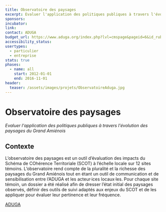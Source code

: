 ```yaml
---
title: Observatoire des paysages
excerpt: Evaluer l'application des politiques publiques à travers l'évolution des paysages
sponsors:
incubator:
link:
contact: ADUGA
budget_url: https://www.aduga.org/index.php?lvl=cmspage&pageid=6&id_rubrique=112
accessibility_status:
usertypes:
  - particulier
  - entreprise
stats: true
phases:
  - name: all
    start: 2012-01-01
    end: 2016-11-01
header:
  teaser: /assets/images/projets/ObservatoireAduga.jpg
---
```

# Observatoire des paysages
_Evaluer l'application des politiques publiques à travers l'évolution des paysages du Grand Amiénois_

## Contexte 

L’observatoire des paysages est un outil d’évaluation des impacts du Schéma de COhérence Territoriale (SCOT) à l’échelle locale sur 12 sites témoins. L’observatoire rend compte de la pluralité et la richesse des paysages du Grand Amiénois tout en étant un outil de communication et de sensibilisation entre l’ADUGA et les acteur·ices locaux·les.
Pour chaque site témoin, un dossier a été réalisé afin de dresser l’état initial des paysages observés, définir des outils de suivi adaptés aux enjeux du SCOT et de les appliquer pour évaluer leur pertinence et leur fréquence.

[ADUGA](https://www.aduga.org/index.php?lvl=cmspage&pageid=6&id_rubrique=112)
